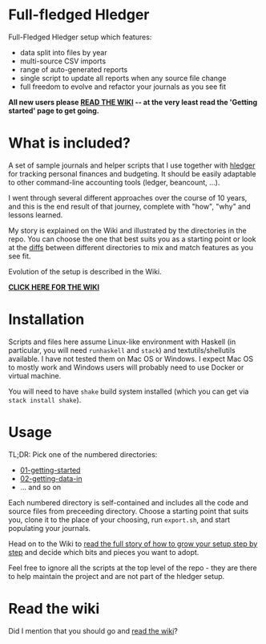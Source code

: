# Full-fledged Hledger

Full-Fledged Hledger setup which features:
- data split into files by year
- multi-source CSV imports
- range of auto-generated reports
- single script to update all reports when any source file change
- full freedom to evolve and refactor your journals as you see fit

**All new users please [READ THE WIKI](https://github.com/adept/full-fledged-hledger/wiki) -- at the very least read the 'Getting started' page to get going.**

# What is included?

A set of sample journals and helper scripts that I use together with [hledger](http://hledger.org) for tracking personal finances
and budgeting. It should be easily adaptable to other command-line accounting tools (ledger, beancount, ...).

I went through several different approaches over the course of 10 years, and this is the end result of that journey, complete with "how", "why" and lessons learned. 

My story is explained on the Wiki and illustrated by the directories
in the repo. You can choose the one that best suits you as a starting
point or look at the [diffs](../../tree/master/diffs) between
different directories to mix and match features as you see fit.

Evolution of the setup is described in the Wiki.

**[CLICK HERE FOR THE WIKI](https://github.com/adept/full-fledged-hledger/wiki)**

# Installation

Scripts and files here assume Linux-like environment with Haskell (in
particular, you will need `runhaskell` and `stack`) and
textutils/shellutils available. I have not tested them on Mac OS or
Windows. I expect Mac OS to mostly work and Windows users will
probably need to use Docker or virtual machine.

You will need to have `shake` build system installed (which you can
get via `stack install shake`). 

# Usage

TL;DR: Pick one of the numbered directories:
* [01-getting-started](../../tree/master/01-getting-started)
* [02-getting-data-in](../../tree/master/02-getting-data-in)
* ... and so on

Each numbered directory is self-contained and  includes all the code and source files from preceeding directory. Choose a starting point that suits you, clone it to the place of your choosing, run `export.sh`, and start populating your journals. 

Head on to the Wiki to [read the full story of how to grow your setup step by step](https://github.com/adept/full-fledged-hledger/wiki) and decide which bits and pieces you want to adopt.

Feel free to ignore all the scripts at the top level of the repo - they are there to help maintain the project and are not part of the hledger setup.

# Read the wiki

Did I mention that you should go and [read the wiki](https://github.com/adept/full-fledged-hledger/wiki)?
